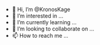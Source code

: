 - 👋 Hi, I’m @KronosKage
- 👀 I’m interested in ...
- 🌱 I’m currently learning ...
- 💞️ I’m looking to collaborate on ...
- 📫 How to reach me ...

<!---
KronosKage/KronosKage is a ✨ special ✨ repository because its `README.md` (this file) appears on your GitHub profile.
You can click the Preview link to take a look at your changes.
--->
